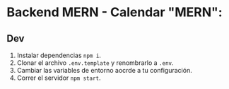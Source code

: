 # Backend MERN - Calendar			"MERN":

## Dev


1. Instalar dependencias `npm i`.
2. Clonar el archivo `.env.template` y renombrarlo a `.env`.
3. Cambiar las variables de entorno aocrde a tu configuración.
4. Correr el servidor `npm start`.